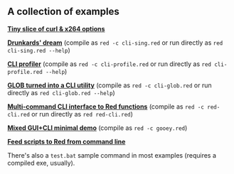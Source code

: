 ## A collection of examples

[**Tiny slice of curl & x264 options**](synthetic/)

[**Drunkards' dream**](sing/) (compile as `red -c cli-sing.red` or run directly as `red cli-sing.red --help`)

[**CLI profiler**](profile/) (compile as `red -c cli-profile.red` or run directly as `red cli-profile.red --help`)

[**GLOB turned into a CLI utility**](glob/) (compile as `red -c cli-glob.red` or run directly as `red cli-glob.red --help`)

[**Multi-command CLI interface to Red functions**](red-cli/) (compile as `red -c red-cli.red` or run directly as `red red-cli.red`)

[**Mixed GUI+CLI minimal demo**](gui-demo/) (compile as `red -c gooey.red`)

[**Feed scripts to Red from command line**](reddo/)

There's also a `test.bat` sample command in most examples (requires a compiled exe, usually).


